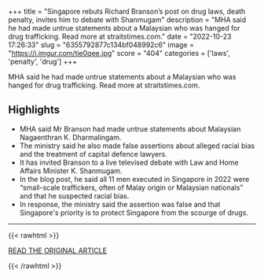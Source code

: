 +++
title = "Singapore rebuts Richard Branson’s post on drug laws, death penalty, invites him to debate with Shanmugam"
description = "MHA said he had made untrue statements about a Malaysian who was hanged for drug trafficking.
 Read more at straitstimes.com."
date = "2022-10-23 17:26:33"
slug = "6355792877c134bf048992c6"
image = "https://i.imgur.com/tie0qee.jpg"
score = "404"
categories = ['laws', 'penalty', 'drug']
+++

MHA said he had made untrue statements about a Malaysian who was hanged for drug trafficking.
 Read more at straitstimes.com.

## Highlights

- MHA said Mr Branson had made untrue statements about Malaysian Nagaenthran K. Dharmalingam.
- The ministry said he also made false assertions about alleged racial bias and the treatment of capital defence lawyers.
- It has invited Branson to a live televised debate with Law and Home Affairs Minister K. Shanmugam.
- In the blog post, he said all 11 men executed in Singapore in 2022 were “small-scale traffickers, often of Malay origin or Malaysian nationals” and that he suspected racial bias.
- In response, the ministry said the assertion was false and that Singapore's priority is to protect Singapore from the scourge of drugs.

---

{{< rawhtml >}}
  <p class="article-category">
    <a target="_blank" href="https://www.straitstimes.com/singapore/singapore-rebuts-richard-branson-s-post-on-drug-laws-death-penalty-invites-him-to-debate-with-shanmugam">READ THE ORIGINAL ARTICLE</a>
  </p>
{{< /rawhtml >}}
